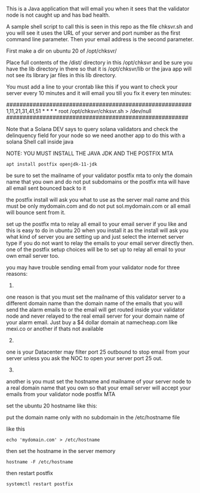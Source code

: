 This is a Java application that will email you when it sees
that the validator node is not caught up and has bad health.

A sample shell script to call this is seen in this repo as the file chksvr.sh 
and you will see it uses the URL of your server and port number as the
first command line parameter. Then your email address is the second parameter.

First make a dir on ubuntu 20 of /opt/chksvr/

Place full contents of the /dist/ directory in this /opt/chksvr and be sure
you have the lib directory in there so that it is /opt/chksvr/lib or the java
app will not see its library jar files in this lib directory.

You must add a line to your crontab like this if you want to check
your server every 10 minutes and it will email you till you fix it
every ten minutes:

########################################################
1,11,21,31,41,51 * * * * root /opt/chksvr/chksvr.sh > /dev/null
#######################################################

Note that a Solana DEV says to query solana validators
and check the delinquency field for your node so we need 
another app to do this with a solana Shell call inside java

NOTE: YOU MUST INSTALL THE JAVA JDK AND THE POSTFIX MTA

    apt install postfix openjdk-11-jdk

be sure to set the mailname of your validator postfix mta to 
only the domain name that you own and do not put subdomains
or the postfix mta will have all email sent bounced back to it

the postfix install will ask you what to use as the server mail name
and this must be only mydomain.com and do not put sol.mydomain.com or
all email will bounce sent from it.

set up the postfix mta to relay all email to your email server 
if you like and this is easy to do in ubuntu 20 when you install 
it as the install will ask you what kind of server you are setting
up and just select the internet server type if you do not want to 
relay the emails to your email server directly then. one of the
postfix setup choices will be to set up to relay all email to your
own email server too.

you may have trouble sending email from your validator node for three reasons:

1)
one reason is that you must set the mailname of this validator server to a different
domain name than the domain name of the emails that you will send the alarm emails to
or the email will get routed inside your validator node and never relayed to the real
email server for your domain name of your alarm email.
Just buy a $4 dollar domain at namecheap.com like mexi.co or another if thats not available

2)
one is your Datacenter may filter port 25 outbound to stop email from your server
unless you ask the NOC to open your server port 25 out.

3)
another is you must set the hostname and mailname of your server node to 
a real domain name that you own so that your email server will accept your
emails from your validator node postfix MTA

set the ubuntu 20 hostname like this:

put the domain name only with no subdomain in the /etc/hostname file

like this

    echo 'mydomain.com' > /etc/hostname

then set the hostname in the server memory

    hostname -F /etc/hostname

then restart postfix

    systemctl restart postfix
